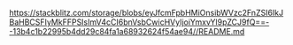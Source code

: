 https://stackblitz.com/storage/blobs/eyJfcmFpbHMiOnsibWVzc2FnZSI6IkJBaHBCSFIyMkFFPSIsImV4cCI6bnVsbCwicHVyIjoiYmxvYl9pZCJ9fQ==--13b4c1b22995b4dd29c84fa1a68932624f54ae94//README.md